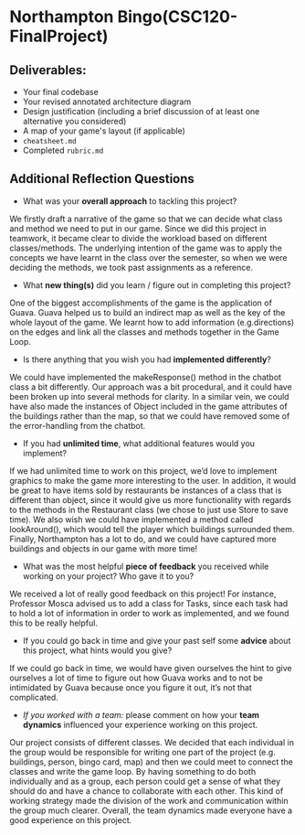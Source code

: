 # Northampton Bingo(CSC120-FinalProject)

## Deliverables:
 - Your final codebase
 - Your revised annotated architecture diagram
 - Design justification (including a brief discussion of at least one alternative you considered)
 - A map of your game's layout (if applicable)
 - `cheatsheet.md`
 - Completed `rubric.md`
  
## Additional Reflection Questions
 - What was your **overall approach** to tackling this project?

We firstly draft a narrative of the game so that we can decide what class and method we need to put in our game. Since we did this project in teamwork, it became clear to divide the workload based on different classes/methods. The underlying intention of the game was to apply the concepts we have learnt in the class over the semester, so when we were deciding the methods, we took past assignments as a reference. 

 - What **new thing(s)** did you learn / figure out in completing this project?

One of the biggest accomplishments of the game is the application of Guava. Guava helped us to build an indirect map as well as the key of the whole layout of the game. We learnt how to add information (e.g.directions) on the edges and link all the classes and methods together in the Game Loop. 

 - Is there anything that you wish you had **implemented differently**?

We could have implemented the makeResponse() method in the chatbot class a bit differently. Our approach was a bit procedural, and it could have been broken up into several methods for clarity. In a similar vein, we could have also made the instances of Object included in the game attributes of the buildings rather than the map, so that we could have removed some of the error-handling from the chatbot.

 - If you had **unlimited time**, what additional features would you implement?

If we had unlimited time to work on this project, we’d love to implement graphics to make the game more interesting to the user. In addition, it would be great to have items sold by restaurants be instances of a class that is different than object, since it would give us more functionality with regards to the methods in the Restaurant class (we chose to just use Store to save time). We also wish we could have implemented a method called lookAround(), which would tell the player which buildings surrounded them. Finally, Northampton has a lot to do, and we could have captured more buildings and objects in our game with more time!
   
 - What was the most helpful **piece of feedback** you received while working on your project? Who gave it to you?

We received a lot of really good feedback on this project! For instance, Professor Mosca advised us to add a class for Tasks, since each task had to hold a lot of information in order to work as implemented, and we found this to be really helpful.

 - If you could go back in time and give your past self some **advice** about this project, what hints would you give?

If we could go back in time, we would have given ourselves the hint to give ourselves a lot of time to figure out how Guava works and to not be intimidated by Guava because once you figure it out, it’s not that complicated.

 - _If you worked with a team:_ please comment on how your **team dynamics** influenced your experience working on this project.

Our project consists of different classes. We decided that each individual in the group would be responsible for writing one part of the project (e.g. buildings, person, bingo card, map) and then we could meet to connect the classes and write the game loop. By having something to do both individually and as a group, each person could get a sense of what they should do and have a chance to collaborate with each other. This kind of working strategy made the division of the work and communication within the group much clearer. Overall, the team dynamics made everyone have a good experience on this project.

